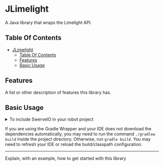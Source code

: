 # JLimelight
A Java library that wraps the Limelight API.

## Table Of Contents
- [JLimelight](#jlimelight)
    - [Table Of Contents](#table-of-contents)
    - [Features](#features)
    - [Basic Usage](#basic-usage)

## Features
A list or other description of features this library has.

## Basic Usage

<details> <summary> To include SwerveIO in your robot project </summary>
Add this to your `settings.gradle`:

```groovy
sourceControl {
    gitRepository("https://github.com/Team6090/Java-API-Template") {
        producesModule("net.bancino.robotics:Java-API-Template")
    }
}
```

Then, add the dependency in `build.gradle`:

```groovy
dependencies {
  api 'net.bancino.robotics:Java-API-Template:1.0.0'
}
```
</details>

If you are using the Gradle Wrapper and your IDE does not download the dependencies automatically, you may need to run the command `./gradlew build` inside the project directory. Otherwise, run `gradle build`. You may need to refresh your IDE or reload the build/classpath configuration.

---

Explain, with an example, how to get started with this library
